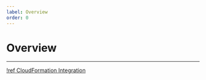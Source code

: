 ```yaml
---
label: Overview
order: 0
---
```


# Overview

---

[!ref CloudFormation Integration](./integration.md)